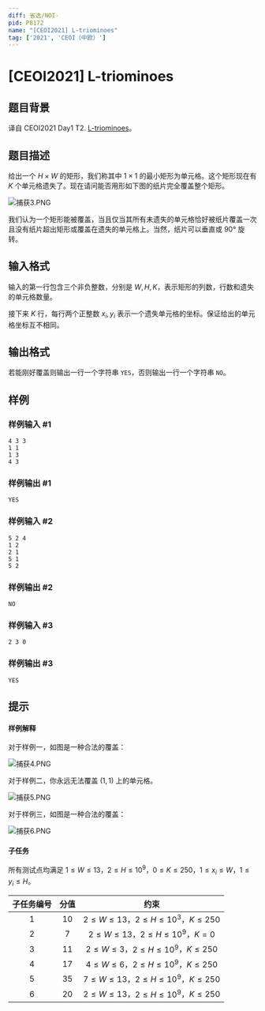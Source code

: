 ```yaml
---
diff: 省选/NOI-
pid: P8172
name: "[CEOI2021] L-triominoes"
tag: ['2021', 'CEOI（中欧）']
---
```

# [CEOI2021] L-triominoes
## 题目背景

译自 CEOI2021 Day1 T2. [L-triominoes](https://hsin.hr/ceoi/competition/ceoi2021_day1_tasks.pdf)。
## 题目描述

给出一个 $H\times W$ 的矩形，我们称其中 $1\times 1$ 的最小矩形为单元格。这个矩形现在有 $K$ 个单元格遗失了。现在请问能否用形如下图的纸片完全覆盖整个矩形。

![捕获3.PNG](https://cdn.luogu.com.cn/upload/image_hosting/ylltjsyr.png)

我们认为一个矩形能被覆盖，当且仅当其所有未遗失的单元格恰好被纸片覆盖一次且没有纸片超出矩形或覆盖在遗失的单元格上。当然，纸片可以垂直或 $90°$ 旋转。
## 输入格式

输入的第一行包含三个非负整数，分别是 $W,H,K$，表示矩形的列数，行数和遗失的单元格数量。

接下来 $K$ 行，每行两个正整数 $x_i,y_i$ 表示一个遗失单元格的坐标。保证给出的单元格坐标互不相同。
## 输出格式

若能刚好覆盖则输出一行一个字符串 `YES`，否则输出一行一个字符串 `NO`。
## 样例

### 样例输入 #1
```
4 3 3
1 1
1 3
4 3
```
### 样例输出 #1
```
YES
```
### 样例输入 #2
```
5 2 4
1 2
2 1
5 1
5 2
```
### 样例输出 #2
```
NO
```
### 样例输入 #3
```
2 3 0
```
### 样例输出 #3
```
YES
```
## 提示

#### 样例解释

对于样例一，如图是一种合法的覆盖：

![捕获4.PNG](https://cdn.luogu.com.cn/upload/image_hosting/xgj9bfbw.png)

对于样例二，你永远无法覆盖 $(1,1)$ 上的单元格。 

![捕获5.PNG](https://cdn.luogu.com.cn/upload/image_hosting/hrrzvyjx.png)

对于样例三，如图是一种合法的覆盖： 

![捕获6.PNG](https://cdn.luogu.com.cn/upload/image_hosting/p5awynm4.png)

#### 子任务

所有测试点均满足 $1\leq W\leq 13$，$2\leq H\leq 10^9$，$0\leq K\leq 250$，$1\leq x_i\leq W$，$1\leq y_i\leq H$。

| 子任务编号 | 分值 |                    约束                     |
| :--------: | :--: | :-----------------------------------------: |
|    $1$     | $10$ | $2\leq W\leq 13$，$2\leq H\leq 10^3$，$K\leq 250$ |
|    $2$     | $7$  | $2\leq W\leq 13$，$2\leq H\leq 10^9$，$K=0$    |
|    $3$     | $11$ |  $2\leq W\leq3$，$2\leq H\leq 10^9$，$K\leq 250$  |
|    $4$     | $17$ | $4\leq W\leq 6$，$2\leq H\leq 10^9$，$K\leq 250$  |
|    $5$     | $35$ | $7\leq W\leq 13$，$2\leq H\leq 10^9$，$K\leq 250$ |
|    $6$     | $20$ | $2\leq W\leq 13$，$2\leq H\leq 10^9$，$K\leq 250$ |
